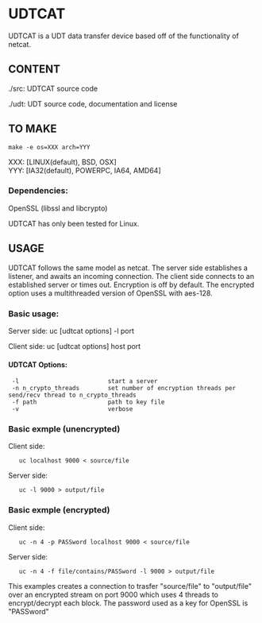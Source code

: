 UDTCAT
======

UDTCAT is a UDT data transfer device based off of the functionality of netcat.

CONTENT
-------
./src:     UDTCAT source code

./udt:	      UDT source code, documentation and license


TO MAKE
------- 
    make -e os=XXX arch=YYY 

XXX: [LINUX(default), BSD, OSX]   
YYY: [IA32(default), POWERPC, IA64, AMD64]  

### Dependencies:
OpenSSL (libssl and libcrypto)  

UDTCAT has only been tested for Linux.


USAGE
------

UDTCAT follows the same model as netcat.  The server side establishes a listener, and awaits an incoming connection.  The client side connects to an established server or times out.  Encryption is off by default. The encrypted option uses a multithreaded version of OpenSSL with aes-128.

### Basic usage:

Server side:
       uc [udtcat options] -l port

Client side:
       uc [udtcat options] host port

#### UDTCAT Options:

     -l							start a server
     -n n_crypto_threads 		set number of encryption threads per send/recv thread to n_crypto_threads
     -f path			        path to key file
     -v							verbose

### Basic exmple (unencrypted)

Client side:

       uc localhost 9000 < source/file

Server side:

       uc -l 9000 > output/file

### Basic exmple (encrypted)

Client side:

       uc -n 4 -p PASSword localhost 9000 < source/file

Server side:

       uc -n 4 -f file/contains/PASSword -l 9000 > output/file

This examples creates a connection to trasfer "source/file" to "output/file" over an encrypted stream on port 9000 which uses 4 threads to encrypt/decrypt each block.  The password used as a key for OpenSSL is "PASSword"



